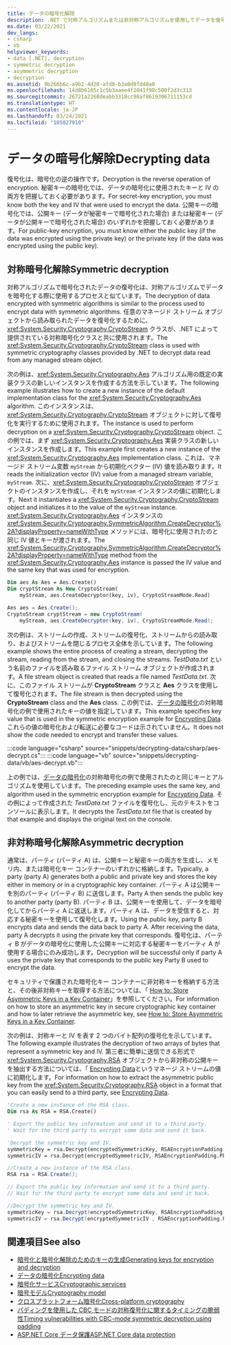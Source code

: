 ```yaml
---
title: データの暗号化解除
description: .NET で対称アルゴリズムまたは非対称アルゴリズムを使用してデータを復号化する方法について説明します。
ms.date: 03/22/2021
dev_langs:
- csharp
- vb
helpviewer_keywords:
- data [.NET], decryption
- symmetric decryption
- asymmetric decryption
- decryption
ms.assetid: 9b266b6c-a9b2-4d20-afd8-b3a0d8fd48a0
ms.openlocfilehash: 14d8b6185c1c5b3aaee4f2041f98c500f2d3c313
ms.sourcegitcommit: 26721a2260deabb3318cc98af8619306711153cd
ms.translationtype: HT
ms.contentlocale: ja-JP
ms.lasthandoff: 03/24/2021
ms.locfileid: "105027910"
---
```

# <a name="decrypting-data"></a><span data-ttu-id="081e3-103">データの暗号化解除</span><span class="sxs-lookup"><span data-stu-id="081e3-103">Decrypting data</span></span>

<span data-ttu-id="081e3-104">復号化は、暗号化の逆の操作です。</span><span class="sxs-lookup"><span data-stu-id="081e3-104">Decryption is the reverse operation of encryption.</span></span> <span data-ttu-id="081e3-105">秘密キーの暗号化では、データの暗号化に使用されたキーと IV の両方を把握しておく必要があります。</span><span class="sxs-lookup"><span data-stu-id="081e3-105">For secret-key encryption, you must know both the key and IV that were used to encrypt the data.</span></span> <span data-ttu-id="081e3-106">公開キーの暗号化では、公開キー (データが秘密キーで暗号化された場合) または秘密キー (データが公開キーで暗号化された場合) のいずれかを把握しておく必要があります。</span><span class="sxs-lookup"><span data-stu-id="081e3-106">For public-key encryption, you must know either the public key (if the data was encrypted using the private key) or the private key (if the data was encrypted using the public key).</span></span>

## <a name="symmetric-decryption"></a><span data-ttu-id="081e3-107">対称暗号化解除</span><span class="sxs-lookup"><span data-stu-id="081e3-107">Symmetric decryption</span></span>

<span data-ttu-id="081e3-108">対称アルゴリズムで暗号化されたデータの復号化は、対称アルゴリズムでデータを暗号化する際に使用するプロセスと似ています。</span><span class="sxs-lookup"><span data-stu-id="081e3-108">The decryption of data encrypted with symmetric algorithms is similar to the process used to encrypt data with symmetric algorithms.</span></span> <span data-ttu-id="081e3-109">任意のマネージド ストリーム オブジェクトから読み取られたデータを復号化するために、<xref:System.Security.Cryptography.CryptoStream> クラスが、.NET によって提供されている対称暗号化クラスと共に使用されます。</span><span class="sxs-lookup"><span data-stu-id="081e3-109">The <xref:System.Security.Cryptography.CryptoStream> class is used with symmetric cryptography classes provided by .NET to decrypt data read from any managed stream object.</span></span>

<span data-ttu-id="081e3-110">次の例は、<xref:System.Security.Cryptography.Aes> アルゴリズム用の既定の実装クラスの新しいインスタンスを作成する方法を示しています。</span><span class="sxs-lookup"><span data-stu-id="081e3-110">The following example illustrates how to create a new instance of the default implementation class for the <xref:System.Security.Cryptography.Aes> algorithm.</span></span> <span data-ttu-id="081e3-111">このインスタンスは、<xref:System.Security.Cryptography.CryptoStream> オブジェクトに対して復号化を実行するために使用されます。</span><span class="sxs-lookup"><span data-stu-id="081e3-111">The instance is used to perform decryption on a <xref:System.Security.Cryptography.CryptoStream> object.</span></span> <span data-ttu-id="081e3-112">この例では、まず <xref:System.Security.Cryptography.Aes> 実装クラスの新しいインスタンスを作成します。</span><span class="sxs-lookup"><span data-stu-id="081e3-112">This example first creates a new instance of the <xref:System.Security.Cryptography.Aes> implementation class.</span></span> <span data-ttu-id="081e3-113">これは、マネージド ストリーム変数 `myStream` から初期化ベクター (IV) 値を読み取ります。</span><span class="sxs-lookup"><span data-stu-id="081e3-113">It reads the initialization vector (IV) value from a managed stream variable, `myStream`.</span></span> <span data-ttu-id="081e3-114">次に、<xref:System.Security.Cryptography.CryptoStream> オブジェクトのインスタンスを作成し、それを `myStream` インスタンスの値に初期化します。</span><span class="sxs-lookup"><span data-stu-id="081e3-114">Next it instantiates a <xref:System.Security.Cryptography.CryptoStream> object and initializes it to the value of the `myStream` instance.</span></span> <span data-ttu-id="081e3-115"><xref:System.Security.Cryptography.Aes> インスタンスの <xref:System.Security.Cryptography.SymmetricAlgorithm.CreateDecryptor%2A?displayProperty=nameWithType> メソッドには、暗号化に使用されたのと同じ IV 値とキーが渡されます。</span><span class="sxs-lookup"><span data-stu-id="081e3-115">The <xref:System.Security.Cryptography.SymmetricAlgorithm.CreateDecryptor%2A?displayProperty=nameWithType> method from the <xref:System.Security.Cryptography.Aes> instance is passed the IV value and the same key that was used for encryption.</span></span>

```vb
Dim aes As Aes = Aes.Create()
Dim cryptStream As New CryptoStream(
    myStream, aes.CreateDecryptor(key, iv), CryptoStreamMode.Read)
```

```csharp
Aes aes = Aes.Create();
CryptoStream cryptStream = new CryptoStream(
    myStream, aes.CreateDecryptor(key, iv), CryptoStreamMode.Read);
```

<span data-ttu-id="081e3-116">次の例は、ストリームの作成、ストリームの復号化、ストリームからの読み取り、およびストリームを閉じるプロセス全体を示しています。</span><span class="sxs-lookup"><span data-stu-id="081e3-116">The following example shows the entire process of creating a stream, decrypting the stream, reading from the stream, and closing the streams.</span></span> <span data-ttu-id="081e3-117">*TestData.txt* という名前のファイルを読み取るファイル ストリーム オブジェクトが作成されます。</span><span class="sxs-lookup"><span data-stu-id="081e3-117">A file stream object is created that reads a file named *TestData.txt*.</span></span> <span data-ttu-id="081e3-118">次に、このファイル ストリームが **CryptoStream** クラスと **Aes** クラスを使用して復号化されます。</span><span class="sxs-lookup"><span data-stu-id="081e3-118">The file stream is then decrypted using the **CryptoStream** class and the **Aes** class.</span></span> <span data-ttu-id="081e3-119">この例では、[データの暗号化](encrypting-data.md)の対称暗号化の例で使用されたキーの値を指定しています。</span><span class="sxs-lookup"><span data-stu-id="081e3-119">This example specifies key value that is used in the symmetric encryption example for [Encrypting Data](encrypting-data.md).</span></span> <span data-ttu-id="081e3-120">これらの値の暗号化および転送に必要なコードは示されていません。</span><span class="sxs-lookup"><span data-stu-id="081e3-120">It does not show the code needed to encrypt and transfer these values.</span></span>

:::code language="csharp" source="snippets/decrypting-data/csharp/aes-decrypt.cs":::
:::code language="vb" source="snippets/decrypting-data/vb/aes-decrypt.vb":::

<span data-ttu-id="081e3-121">上の例では、[データの暗号化](encrypting-data.md)の対称暗号化の例で使用されたのと同じキーとアルゴリズムを使用しています。</span><span class="sxs-lookup"><span data-stu-id="081e3-121">The preceding example uses the same key, and algorithm used in the symmetric encryption example for [Encrypting Data](encrypting-data.md).</span></span> <span data-ttu-id="081e3-122">その例によって作成された *TestData.txt* ファイルを復号化し、元のテキストをコンソールに表示します。</span><span class="sxs-lookup"><span data-stu-id="081e3-122">It decrypts the *TestData.txt* file that is created by that example and displays the original text on the console.</span></span>

## <a name="asymmetric-decryption"></a><span data-ttu-id="081e3-123">非対称暗号化解除</span><span class="sxs-lookup"><span data-stu-id="081e3-123">Asymmetric decryption</span></span>

<span data-ttu-id="081e3-124">通常は、パーティ (パーティ A) は、公開キーと秘密キーの両方を生成し、メモリ内、または暗号化キー コンテナーのいずれかに格納します。</span><span class="sxs-lookup"><span data-stu-id="081e3-124">Typically, a party (party A) generates both a public and private key and stores the key either in memory or in a cryptographic key container.</span></span> <span data-ttu-id="081e3-125">パーティ A は公開キーを別のパーティ (パーティ B) に送信します。</span><span class="sxs-lookup"><span data-stu-id="081e3-125">Party A then sends the public key to another party (party B).</span></span> <span data-ttu-id="081e3-126">パーティ B は、公開キーを使用して、データを暗号化してからパーティ A に返送します。パーティ A は、データを受信すると、対応する秘密キーを使用して復号化します。</span><span class="sxs-lookup"><span data-stu-id="081e3-126">Using the public key, party B encrypts data and sends the data back to party A. After receiving the data, party A decrypts it using the private key that corresponds.</span></span> <span data-ttu-id="081e3-127">復号化は、パーティ B がデータの暗号化に使用した公開キーに対応する秘密キーをパーティ A が使用する場合にのみ成功します。</span><span class="sxs-lookup"><span data-stu-id="081e3-127">Decryption will be successful only if party A uses the private key that corresponds to the public key Party B used to encrypt the data.</span></span>

<span data-ttu-id="081e3-128">セキュリティで保護された暗号化キー コンテナーに非対称キーを格納する方法と、その後非対称キーを取得する方法については、「 [How to: Store Asymmetric Keys in a Key Container](how-to-store-asymmetric-keys-in-a-key-container.md)」を参照してください。</span><span class="sxs-lookup"><span data-stu-id="081e3-128">For information on how to store an asymmetric key in secure cryptographic key container and how to later retrieve the asymmetric key, see [How to: Store Asymmetric Keys in a Key Container](how-to-store-asymmetric-keys-in-a-key-container.md).</span></span>

<span data-ttu-id="081e3-129">次の例は、対称キーと IV を表す 2 つのバイト配列の復号化を示しています。</span><span class="sxs-lookup"><span data-stu-id="081e3-129">The following example illustrates the decryption of two arrays of bytes that represent a symmetric key and IV.</span></span> <span data-ttu-id="081e3-130">第三者に簡単に送信できる形式で <xref:System.Security.Cryptography.RSA> オブジェクトから非対称の公開キーを抽出する方法については、「 [Encrypting Data](encrypting-data.md)というマネージ ストリームの値に初期化します。</span><span class="sxs-lookup"><span data-stu-id="081e3-130">For information on how to extract the asymmetric public key from the <xref:System.Security.Cryptography.RSA> object in a format that you can easily send to a third party, see [Encrypting Data](encrypting-data.md).</span></span>

```vb
'Create a new instance of the RSA class.
Dim rsa As RSA = RSA.Create()

' Export the public key information and send it to a third party.
' Wait for the third party to encrypt some data and send it back.

'Decrypt the symmetric key and IV.
symmetricKey = rsa.Decrypt(encryptedSymmetricKey, RSAEncryptionPadding.Pkcs1)
symmetricIV = rsa.Decrypt(encryptedSymmetricIV, RSAEncryptionPadding.Pkcs1)
```

```csharp
//Create a new instance of the RSA class.
RSA rsa = RSA.Create();

// Export the public key information and send it to a third party.
// Wait for the third party to encrypt some data and send it back.

//Decrypt the symmetric key and IV.
symmetricKey = rsa.Decrypt(encryptedSymmetricKey, RSAEncryptionPadding.Pkcs1);
symmetricIV = rsa.Decrypt(encryptedSymmetricIV , RSAEncryptionPadding.Pkcs1);
```

## <a name="see-also"></a><span data-ttu-id="081e3-131">関連項目</span><span class="sxs-lookup"><span data-stu-id="081e3-131">See also</span></span>

- [<span data-ttu-id="081e3-132">暗号化と暗号化解除のためのキーの生成</span><span class="sxs-lookup"><span data-stu-id="081e3-132">Generating keys for encryption and decryption</span></span>](generating-keys-for-encryption-and-decryption.md)
- [<span data-ttu-id="081e3-133">データの暗号化</span><span class="sxs-lookup"><span data-stu-id="081e3-133">Encrypting data</span></span>](encrypting-data.md)
- [<span data-ttu-id="081e3-134">暗号化サービス</span><span class="sxs-lookup"><span data-stu-id="081e3-134">Cryptographic services</span></span>](cryptographic-services.md)
- [<span data-ttu-id="081e3-135">暗号モデル</span><span class="sxs-lookup"><span data-stu-id="081e3-135">Cryptography model</span></span>](cryptography-model.md)
- [<span data-ttu-id="081e3-136">クロスプラットフォーム暗号化</span><span class="sxs-lookup"><span data-stu-id="081e3-136">Cross-platform cryptography</span></span>](cross-platform-cryptography.md)
- [<span data-ttu-id="081e3-137">パディングを使用した CBC モードの対称復号化に関するタイミングの脆弱性</span><span class="sxs-lookup"><span data-stu-id="081e3-137">Timing vulnerabilities with CBC-mode symmetric decryption using padding</span></span>](vulnerabilities-cbc-mode.md)
- [<span data-ttu-id="081e3-138">ASP.NET Core データ保護</span><span class="sxs-lookup"><span data-stu-id="081e3-138">ASP.NET Core data protection</span></span>](/aspnet/core/security/data-protection/introduction)
